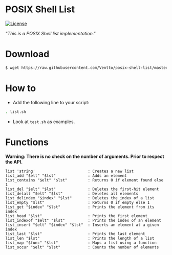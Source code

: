 POSIX Shell List
================

[![License](https://img.shields.io/badge/license-MIT-blue.svg?style=flat)](https://github.com/Ventto/posix-shell-list/blob/master/LICENSE)

*"This is a POSIX Shell list implementation."*

# Download

```bash
$ wget https://raw.githubusercontent.com/Ventto/posix-shell-list/master/list.sh
```

# How to

* Add the following line to your script:

```bash
. list.sh
```

* Look at `test.sh` as examples.


# Functions

**Warning:
There is no check on the number of arguments. Prior to respect the API.**

```
list 'string'                       : Creates a new list
list_add "$elt" "$lst"              : Adds an element
list_contains "$elt" "$lst"         : Returns 0 if element found else 1
list_del "$elt" "$lst"              : Deletes the first-hit element
list_delall "$elt" "$lst"           : Deletes all elements
list_delindex "$index" "$lst"       : Deletes the index of a list
list_empty "$lst"                   : Returns 0 if empty else 1
list_get "$index" "$lst"            : Prints the element from its index
list_head "$lst"                    : Prints the first element
list_indexof "$elt" "$lst"          : Prints the index of an element
list_insert "$elt" "$index" "$lst"  : Inserts an element at a given index
list_last "$lst"                    : Prints the last element
list_len "$lst"                     : Prints the length of a list
list_map "$func" "$lst"             : Maps a list using a function
list_occur "$elt" "$lst"            : Counts the number of elements
```
